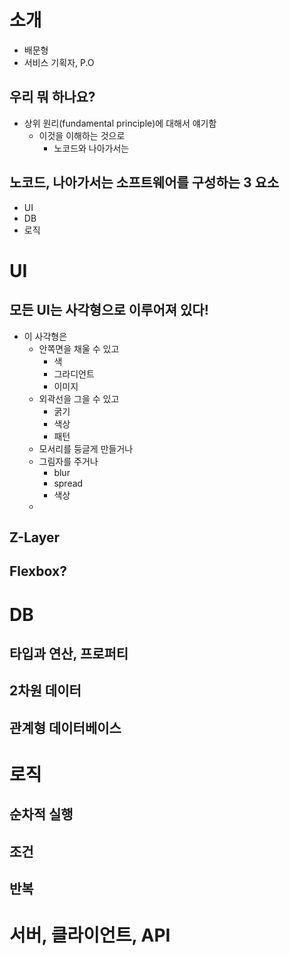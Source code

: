 # 소개

- 배문형
- 서비스 기획자, P.O

## 우리 뭐 하나요?

- 상위 원리(fundamental principle)에 대해서 얘기함
	- 이것을 이해하는 것으로
		- 노코드와 나아가서는 

## 노코드, 나아가서는 소프트웨어를 구성하는 3 요소

- UI
- DB
- 로직

# UI

## 모든 UI는 사각형으로 이루어져 있다!

- 이 사각형은
	- 안쪽면을 채울 수 있고
		- 색
		- 그라디언트
		- 이미지
	- 외곽선을 그을 수 있고
		- 굵기
		- 색상
		- 패턴
	- 모서리를 둥글게 만들거나
	- 그림자를 주거나
		- blur
		- spread
		- 색상
	- 

## Z-Layer

## Flexbox?

# DB

## 타입과 연산, 프로퍼티

## 2차원 데이터

## 관계형 데이터베이스

# 로직

## 순차적 실행

## 조건

## 반복

# 서버, 클라이언트, API